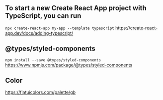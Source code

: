 ## To start a new Create React App project with TypeScript, you can run

`npx create-react-app my-app --template typescript`
https://create-react-app.dev/docs/adding-typescript/

## @types/styled-components

`npm install --save @types/styled-components`
https://www.npmjs.com/package/@types/styled-components

## Color

https://flatuicolors.com/palette/gb
